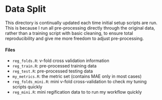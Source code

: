 # Data Split

This directory is continually updated each time initial setup scripts are run. This is because I run all pre-processing directly through the original data, rather than a training script with basic cleaning, to ensure total reproducibility and give me more freedom to adjust pre-processing.

#### Files
-   `reg_folds.R`: v-fold cross validation information
-   `reg_train.R`: pre-processed training data
-   `reg_test.R`: pre-processed testing data
-   `my_metrics.R`: the metric set (contains MAE only in most cases)
-   `reg_folds_mini.R`: mini v-fold cross-validation to check my tuning scripts quickly
-   `reg_mini.R`: mini regification data to to run my workflow quickly
